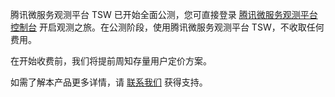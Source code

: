 腾讯微服务观测平台 TSW 已开始全面公测，您可直接登录 [腾讯微服务观测平台控制台](https://console.cloud.tencent.com/tsw) 开启观测之旅。在公测阶段，使用腾讯微服务观测平台 TSW，不收取任何费用。

在开始收费前，我们将提前周知存量用户定价方案。

如需了解本产品更多详情，请 [联系我们](https://cloud.tencent.com/about/connect) 获得支持。

